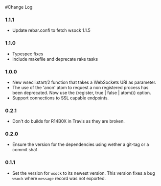 #Change Log

### 1.1.1
  * Update rebar.confi to fetch wsock 1.1.5

### 1.1.0
  * Typespec fixes
  * Include makefile and deprecate rake tasks

### 1.0.0
  * New wsecli:start/2 function that takes a WebSockets URI as parameter.
  * The use of the 'anon' atom to request a non registered process has been deprecated. Now use the {register, true | false | atom()} option.
  * Support connections to SSL capable endpoints.

### 0.2.1
  * Don't do builds for R14B0X in Travis as they are broken.

### 0.2.0
  * Ensure the version for the dependencies using wether a git-tag or a commit sha1.

### 0.1.1
  * Set the version for ```wsock``` to its newest version. This version fixes a bug  ```wsock``` where ```message``` record was not exported.

